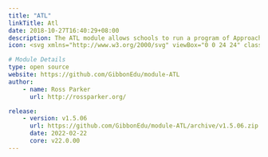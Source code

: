 ```yaml
---
title: "ATL"
linkTitle: Atl
date: 2018-10-27T16:40:29+08:00
description: The ATL module allows schools to run a program of Approaches To Learning assessments, based on a rubric.
icon: <svg xmlns="http://www.w3.org/2000/svg" viewBox="0 0 24 24" class="w-8 icon-chart"><path class="fill-current" d="M5 3h14a2 2 0 0 1 2 2v14a2 2 0 0 1-2 2H5a2 2 0 0 1-2-2V5c0-1.1.9-2 2-2zm11 4a1 1 0 0 0-1 1v8a1 1 0 0 0 2 0V8a1 1 0 0 0-1-1z"></path><path class="fill-primary" d="M8 11a1 1 0 0 1 1 1v4a1 1 0 0 1-2 0v-4a1 1 0 0 1 1-1zm4-2a1 1 0 0 1 1 1v6a1 1 0 0 1-2 0v-6a1 1 0 0 1 1-1z"></path></svg>

# Module Details
type: open source
website: https://github.com/GibbonEdu/module-ATL
author:
    - name: Ross Parker
      url: http://rossparker.org/

release:
    - version: v1.5.06
      url: https://github.com/GibbonEdu/module-ATL/archive/v1.5.06.zip
      date: 2022-02-22
      core: v22.0.00
---
```

